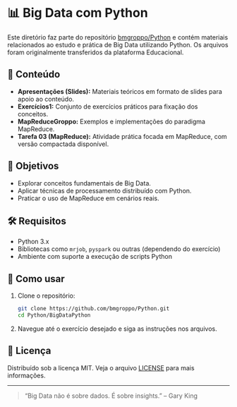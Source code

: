# 📊 Big Data com Python

Este diretório faz parte do repositório [bmgroppo/Python](https://github.com/bmgroppo/Python) e contém materiais relacionados ao estudo e prática de Big Data utilizando Python. Os arquivos foram originalmente transferidos da plataforma Educacional.

## 📁 Conteúdo

- **Apresentações (Slides):** Materiais teóricos em formato de slides para apoio ao conteúdo.
- **Exercícios1:** Conjunto de exercícios práticos para fixação dos conceitos.
- **MapReduceGroppo:** Exemplos e implementações do paradigma MapReduce.
- **Tarefa 03 (MapReduce):** Atividade prática focada em MapReduce, com versão compactada disponível.

## 🎯 Objetivos

- Explorar conceitos fundamentais de Big Data.
- Aplicar técnicas de processamento distribuído com Python.
- Praticar o uso de MapReduce em cenários reais.

## 🛠️ Requisitos

- Python 3.x
- Bibliotecas como `mrjob`, `pyspark` ou outras (dependendo do exercício)
- Ambiente com suporte a execução de scripts Python

## 📌 Como usar

1. Clone o repositório:
   ```bash
   git clone https://github.com/bmgroppo/Python.git
   cd Python/BigDataPython
   ```

2. Navegue até o exercício desejado e siga as instruções nos arquivos.

## 📄 Licença

Distribuído sob a licença MIT. Veja o arquivo [LICENSE](../../LICENSE) para mais informações.

---

> “Big Data não é sobre dados. É sobre insights.” – Gary King
